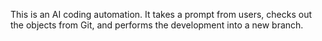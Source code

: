 This is an AI coding automation.   It takes a prompt from users, checks out the objects from Git, and performs the development into a new branch.  
